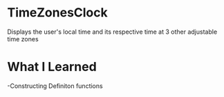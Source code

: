# TimeZonesClock
Displays the user's local time and its respective time at 3 other adjustable time zones
# What I Learned
-Constructing Definiton functions
